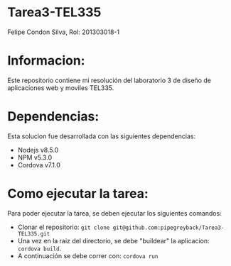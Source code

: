 # Tarea3-TEL335
Felipe Condon Silva, Rol: 201303018-1

# Informacion:
Este repositorio contiene mi resolución del laboratorio 3 de diseño de aplicaciones web y moviles TEL335.

# Dependencias:
Esta solucion fue desarrollada con las siguientes dependencias:
* Nodejs v8.5.0
* NPM v5.3.0
* Cordova v7.1.0

# Como ejecutar la tarea:
Para poder ejecutar la tarea, se deben ejecutar los siguientes comandos:
* Clonar el repositorio: `git clone git@github.com:pipegreyback/Tarea3-TEL335.git`
* Una vez en la raiz del directorio, se debe "buildear" la aplicacion: `cordova build`.
* A continuación se debe correr con: `cordova run`
